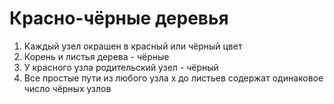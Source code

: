 # Красно-чёрные деревья

1. Каждый узел окрашен в красный или чёрный цвет
2. Корень и листья дерева - чёрные
3. У красного узла родительский узел - чёрный
4. Все простые пути из любого узла х до листьев содержат одинаковое число чёрных узлов